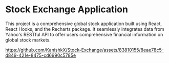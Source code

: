 # Stock Exchange Application
This project is a comprehensive global stock application built using React, React Hooks, and the Recharts package. It seamlessly integrates data from Yahoo's RESTful API to offer users comprehensive financial information on global stock markets.


https://github.com/KanishkX/Stock-Exchange/assets/83810155/8eae78c5-d849-421e-8475-cd6990c5785e


